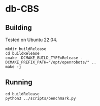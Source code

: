 # db-CBS

## Building

Tested on Ubuntu 22.04.

```
mkdir buildRelease
cd buildRelease
cmake -DCMAKE_BUILD_TYPE=Release -DCMAKE_PREFIX_PATH="/opt/openrobots/" ..
make -j
```

## Running

```
cd buildRelease
python3 ../scripts/benchmark.py
```
